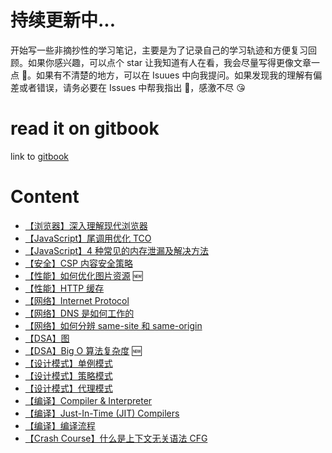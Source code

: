 # 持续更新中...

开始写一些非摘抄性的学习笔记，主要是为了记录自己的学习轨迹和方便复习回顾。如果你感兴趣，可以点个 star 让我知道有人在看，我会尽量写得更像文章一点 🐶。如果有不清楚的地方，可以在 Isuues 中向我提问。如果发现我的理解有偏差或者错误，请务必要在 Issues 中帮我指出 🙏，感激不尽 😘

# read it on gitbook

link to [gitbook](https://suki.gitbook.io/notes/)

# Content

- [【浏览器】深入理解现代浏览器](./articles/inside_look_browser.md)
- [【JavaScript】尾调用优化 TCO](./articles/tail_call_optimization.md)
- [【JavaScript】4 种常见的内存泄漏及解决方法](./articles/4_common_memory_leak.md)
- [【安全】CSP 内容安全策略](./articles/what_is_CSP.md)
- [【性能】如何优化图片资源](./articles/optimize_images.md) 🆕
- [【性能】HTTP 缓存](./articles/caching.md)
- [【网络】Internet Protocol](./articles/internet_protocol.md)
- [【网络】DNS 是如何工作的](./articles/how_dns_works.md)
- [【网络】如何分辨 same-site 和 same-origin](./articles/same_site_&_same_origin.md)
- [【DSA】图](./articles/graph_data_structure.md)
- [【DSA】Big O 算法复杂度](./articles/big_O_complexity.md) 🆕
- [【设计模式】单例模式](./articles/design_pattern_singleton.md)
- [【设计模式】策略模式](./articles/design_pattern_strategy.md)
- [【设计模式】代理模式](./articles/design_pattern_proxy.md)
- [【编译】Compiler & Interpreter](./articles/compiler_and_interpreter.md)
- [【编译】Just-In-Time (JIT) Compilers](./articles/just_in_time_compiler.md)
- [【编译】编译流程](./articles/compilation_in_general.md)
- [【Crash Course】什么是上下文无关语法 CFG](./articles/context_free_grammar.md)
